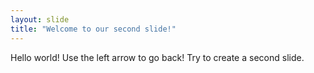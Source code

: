 ```yaml
---
layout: slide
title: "Welcome to our second slide!"
---
```

Hello world!
Use the left arrow to go back!
Try to create a second slide.
